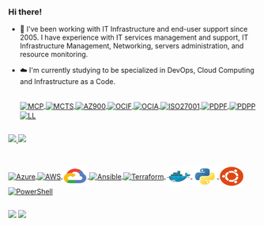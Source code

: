 ### Hi there!

- 🔭 I've been working with IT Infrastructure and end-user support since 2005. I have experience with IT services management and support, IT Infrastructure Management, Networking, servers administration, and resource monitoring.

- ☁️ I'm currently studying to be specialized in DevOps, Cloud Computing and Infrastructure as a Code.

  <div style="display: inline_block"><br>
  <a href="https://github.com/Alan-ocs">
  <img align="center" alt="MCP" height="60" src="https://iconape.com/wp-content/files/gl/352751/svg/352751.svg">
  <img align="center" alt="MCTS" height="90" src="https://upload.wikimedia.org/wikipedia/commons/9/9b/MCTS_logo.png">
  <img align="center" alt="AZ900" height="90" src="https://ericsonf.com.br/wp-content/uploads/2020/01/AZ-900.png">
  <img align="center" alt="OCIF" height="90" src="https://brm-workforce.oracle.com/pdf/certview/images/50_Oracle_Cloud_Infrastructure.png">
  <img align="center" alt="OCIA" height="90" src="https://images.credly.com/size/340x340/images/9819ade4-8c28-4f2e-8c19-eac82857b71f/1072-21_Oracle_Cloud_Infrastructure_Architect.png">
  <img align="center" alt="ISO27001" height="90" src="https://www.exin.com/app/uploads/2022/05/EXIN_Badge_ModuleFoundation_InformationSM_ISO-1024x1024.png">
  <img align="center" alt="PDPF" height="90" src="https://antebellum.com.br/wp-content/uploads/2022/02/EXIN_Badge_ModuleFoundation_PDP.png">
  <img align="center" alt="PDPP" height="90" src="https://antebellum.com.br/wp-content/uploads/2022/02/EXIN_Badge_ModulePractitioner_PDP.png">
  <img align="center" alt="LL" height="90" src="https://images.credly.com/images/f5cf37e4-6ebd-4067-96a9-b26d04f51ff7/CertiProf-Badge-LLL.png">
</div>

  ##

 <div>
  <a href="https://github.com/Alan-ocs">
  <img height="130em" src="https://github-readme-stats.vercel.app/api?username=alan-ocs&show_icons=true&theme=dark&include_all_commits=true&count_private=true"/>
  <img height="130em" src="https://github-readme-stats.vercel.app/api/top-langs/?username=alan-ocs&layout=compact&langs_count=7&theme=dark&count_private=true"/>
</div>
  
  ##
  
  <div style="display: inline_block"><br>
  <img align="center" alt="Azure" height="40" width="50" src="https://www.vectorlogo.zone/logos/microsoft_azure/microsoft_azure-icon.svg">
  <img align="center" alt="AWS" height="40" width="50" src="https://www.vectorlogo.zone/logos/amazon_aws/amazon_aws-ar21.svg">
  <img align="center" alt="GCP" height="40" width="50" src="https://raw.githubusercontent.com/devicons/devicon/master/icons/googlecloud/googlecloud-original.svg">
  <img align="center" alt="Ansible" height="40" width="50" src="https://www.vectorlogo.zone/logos/ansible/ansible-icon.svg">
  <img align="center" alt="Terraform" height="40" width="50" src="https://github.com/benc-uk/icon-collection/blob/master/logos/terraform.svg">
  <img align="center" alt="Docker" height="40" width="50" src="https://raw.githubusercontent.com/devicons/devicon/master/icons/docker/docker-original.svg">
  <img align="center" alt="Python" height="40" width="50" src="https://raw.githubusercontent.com/devicons/devicon/master/icons/python/python-original.svg">
  <img align="center" alt="Ubuntu" height="40" width="50" src="https://raw.githubusercontent.com/devicons/devicon/master/icons/ubuntu/ubuntu-plain.svg">
  <img align="center" alt="PowerShell" height="40" width="50" src="https://raw.githubusercontent.com/PowerShell/PowerShell/master/assets/ps_black_64.svg">
</div>
  
  ##
  
  <div> 
  <a href = "mailto:alan.ocs@gmail.com"><img src="https://img.shields.io/badge/-Gmail-%23333?style=for-the-badge&logo=gmail&logoColor=white" target="_blank"></a>
  <a href="https://www.linkedin.com/in/alanocs/?locale=en_US" target="_blank"><img src="https://img.shields.io/badge/-LinkedIn-%230077B5?style=for-the-badge&logo=linkedin&logoColor=white" target="_blank"></a> 
